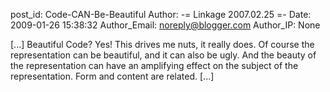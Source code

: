 post_id: Code-CAN-Be-Beautiful
Author: -= Linkage 2007.02.25 =-
Date: 2009-01-26 15:38:32
Author_Email: noreply@blogger.com
Author_IP: None

[...] Beautiful Code? Yes!
This drives me nuts, it really does. Of course the representation can be beautiful, and it can also be ugly. And the beauty of the representation can have an amplifying effect on the subject of the representation. Form and content are related. [...]
